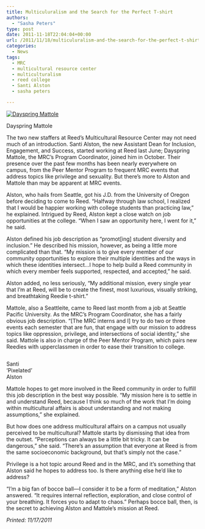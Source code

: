 ```yaml
---
title: Multiculuralism and the Search for the Perfect T-shirt
authors: 
  - "Sasha Peters"
type: post
date: 2011-11-18T22:04:04+00:00
url: /2011/11/18/multiculuralism-and-the-search-for-the-perfect-t-shirt/
categories:
  - News
tags:
  - MRC
  - multicultural resource center
  - multiculturalism
  - reed college
  - Santi Alston
  - sasha peters

---
```

<div id="attachment_1007" style="width: 212px" class="wp-caption alignleft">
  <a href="https://i1.wp.com/www.reedquest.org/wp-content/uploads/2011/11/mattolebw1.jpg"><img class="size-medium wp-image-1007 " title="mattolebw" src="https://i2.wp.com/www.reedquest.org/wp-content/uploads/2011/11/mattolebw1-252x300.jpg?resize=202%2C240" alt="Dayspring Mattole" data-recalc-dims="1" /></a>
  
  <p class="wp-caption-text">
    Dayspring Mattole
  </p>
</div>

The two new staffers at Reed’s Multicultural Resource Center may not need much of an introduction. Santi Alston, the new Assistant Dean for Inclusion, Engagement, and Success, started working at Reed last June; Dayspring Mattole, the MRC’s Program Coordinator, joined him in October. Their presence over the past few months has been nearly everywhere on campus, from the Peer Mentor Program to frequent MRC events that address topics like privilege and sexuality. But there’s more to Alston and Mattole than may be apparent at MRC events.

Alston, who hails from Seattle, got his J.D. from the University of Oregon before deciding to come to Reed. “Halfway through law school, I realized that I would be happier working with college students than practicing law,” he explained. Intrigued by Reed, Alston kept a close watch on job opportunities at the college. “When I saw an opportunity here, I went for it,” he said.

Alston defined his job description as “promot[ing] student diversity and inclusion.” He described his mission, however, as being a little more complicated than that. “My mission is to give every member of our community opportunities to explore their multiple identities and the ways in which these identities intersect…I hope to help build a Reed community in which every member feels supported, respected, and accepted,” he said.
  
Alston added, no less seriously, “My additional mission, every single year that I&#8217;m at Reed, will be to create the finest, most luxurious, visually striking, and breathtaking Reedie t-shirt.”

Mattole, also a Seattleite, came to Reed last month from a job at Seattle Pacific University. As the MRC’s Program Coordinator, she has a fairly obvious job description. “[The MRC interns and I] try to do two or three events each semester that are fun, that engage with our mission to address topics like oppression, privilege, and intersections of social identity,” she said. Mattole is also in charge of the Peer Mentor Program, which pairs new Reedies with upperclassmen in order to ease their transition to college.

<div id="attachment_1008" style="width: 90px" class="wp-caption alignright">
  <a href="https://i1.wp.com/www.reedquest.org/wp-content/uploads/2011/11/salstonbw.jpg"><img class="size-full wp-image-1008" title="salstonbw" src="https://i1.wp.com/www.reedquest.org/wp-content/uploads/2011/11/salstonbw.jpg?resize=80%2C95" alt="" data-recalc-dims="1" /></a>
  
  <p class="wp-caption-text">
    Santi ‘Pixelated’ Alston
  </p>
</div>

Mattole hopes to get more involved in the Reed community in order to fulfill this job description in the best way possible. “My mission here is to settle in and understand Reed, because I think so much of the work that I’m doing within multicultural affairs is about understanding and not making assumptions,” she explained.

But how does one address multicultural affairs on a campus not usually perceived to be multicultural? Mattole starts by dismissing that idea from the outset. “Perceptions can always be a little bit tricky. It can be dangerous,” she said. “There’s an assumption that everyone at Reed is from the same socioeconomic background, but that’s simply not the case.”

Privilege is a hot topic around Reed and in the MRC, and it’s something that Alston said he hopes to address too. Is there anything else he’d like to address?

“I&#8217;m a big fan of bocce ball—I consider it to be a form of meditation,” Alston answered. “It requires internal reflection, exploration, and close control of your breathing. It forces you to adapt to chaos.” Perhaps bocce ball, then, is the secret to achieving Alston and Mattole’s mission at Reed.

_Printed: 11/17/2011_